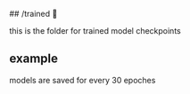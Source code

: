 ## /trained 👟

this is the folder for trained model checkpoints

## example

models are saved for every 30 epoches
